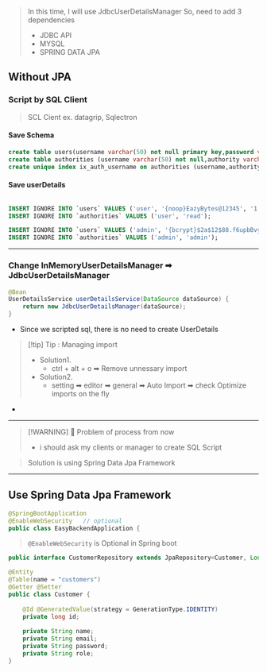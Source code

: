 
> In this time, I will use JdbcUserDetailsManager
> So, need to add 3 dependencies
> - JDBC API
> - MYSQL
> - SPRING DATA JPA 


## Without JPA 
### Script by SQL Client

> SCL Cient ex. datagrip, Sqlectron

#### Save Schema 
```SQL
create table users(username varchar(50) not null primary key,password varchar(500) not null,enabled boolean not null);
create table authorities (username varchar(50) not null,authority varchar(50) not null,constraint fk_authorities_users foreign key(username) references users(username));
create unique index ix_auth_username on authorities (username,authority);
```

#### Save userDetails 
```SQL

INSERT IGNORE INTO `users` VALUES ('user', '{noop}EazyBytes@12345', '1');
INSERT IGNORE INTO `authorities` VALUES ('user', 'read');

INSERT IGNORE INTO `users` VALUES ('admin', '{bcrypt}$2a$12$88.f6upbBvy0okEa7OfHFuorV29qeK.sVbB9VQ6J6dWM1bW6Qef8m', '1');
INSERT IGNORE INTO `authorities` VALUES ('admin', 'admin');
```

--- 
### Change InMemoryUserDetailsManager ➡  JdbcUserDetailsManager
```java 
@Bean
UserDetailsService userDetailsService(DataSource dataSource) {
    return new JdbcUserDetailsManager(dataSource); 
}
```
- Since we scripted sql, there is no need to create UserDetails 


>[!tip] Tip : Managing import 
>- Solution1.
>	- ctrl + alt + o ➡ Remove unnessary import 
>- Solution2. 
>	- setting ➡ editor ➡ general ➡ Auto Import ➡ check Optimize imports on the fly


- 


--- 

> [!WARNING] 💢 Problem of process from now 
> - i should ask my clients or manager to create SQL Script


> Solution is using Spring Data Jpa Framework 


--- 
## Use Spring Data Jpa Framework 

```java
@SpringBootApplication  
@EnableWebSecurity   // optional 
public class EasyBackendApplication {
```
> `@EnableWebSecurity` is Optional in Spring boot

```java
public interface CustomerRepository extends JpaRepository<Customer, Long> {
```

```java
@Entity  
@Table(name = "customers")  
@Getter @Setter  
public class Customer {  
  
    @Id @GeneratedValue(strategy = GenerationType.IDENTITY)  
    private long id;  
  
    private String name;  
    private String email;  
    private String password;  
    private String role;  
}
```







 